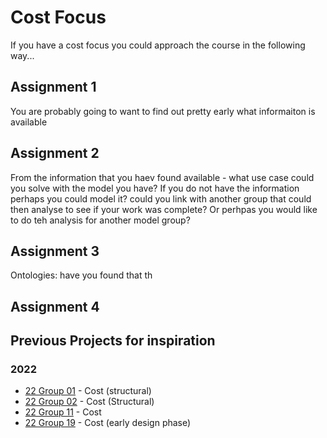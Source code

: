 # Cost Focus

If you have a cost focus you could approach the course in the following way...

## Assignment 1
You are probably going to want to find out pretty early what informaiton is available

## Assignment 2
From the information that you haev found available - what use case could you solve with the model you have?
If you do not have the information perhaps you could model it? could you link with another group that could then analyse to see if your work was complete?
Or perhpas you would like to do teh analysis for another model group?

## Assignment 3
Ontologies: have you found that th

## Assignment 4

## Previous Projects for inspiration

### 2022
* [22 Group 01](https://github.com/kfjordt/11034-advanced-bim) - Cost (structural)
* [22 Group 02](https://github.com/AndersTraeland/A1---Open-BIM) - Cost (Structural)
* [22 Group 11](https://github.com/AnjaHolmquist/GROUP-11.) - Cost
* [22 Group 19](https://github.com/simonciversen/A1-OpenBIM) - Cost (early design phase)
